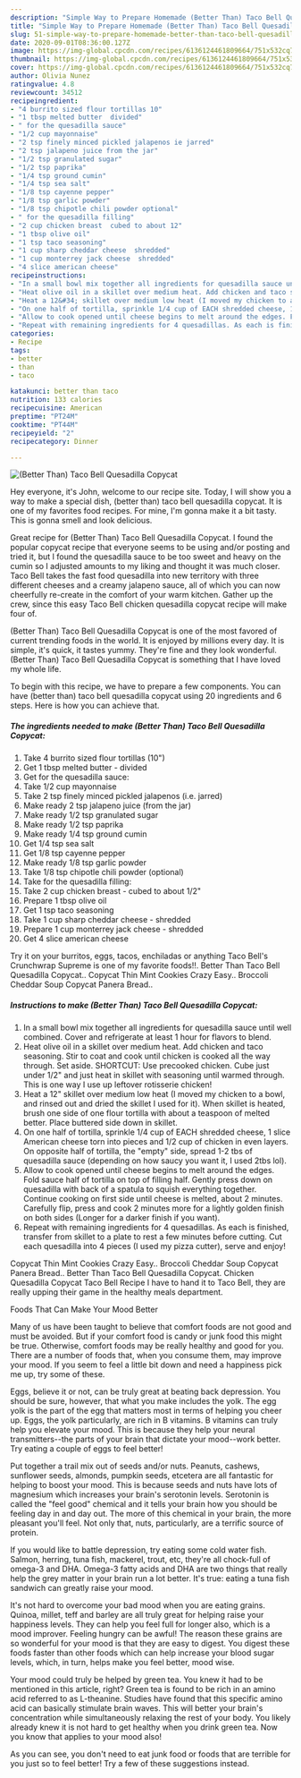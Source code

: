 ```yaml
---
description: "Simple Way to Prepare Homemade (Better Than) Taco Bell Quesadilla Copycat"
title: "Simple Way to Prepare Homemade (Better Than) Taco Bell Quesadilla Copycat"
slug: 51-simple-way-to-prepare-homemade-better-than-taco-bell-quesadilla-copycat
date: 2020-09-01T08:36:00.127Z
image: https://img-global.cpcdn.com/recipes/6136124461809664/751x532cq70/better-than-taco-bell-quesadilla-copycat-recipe-main-photo.jpg
thumbnail: https://img-global.cpcdn.com/recipes/6136124461809664/751x532cq70/better-than-taco-bell-quesadilla-copycat-recipe-main-photo.jpg
cover: https://img-global.cpcdn.com/recipes/6136124461809664/751x532cq70/better-than-taco-bell-quesadilla-copycat-recipe-main-photo.jpg
author: Olivia Nunez
ratingvalue: 4.8
reviewcount: 34512
recipeingredient:
- "4 burrito sized flour tortillas 10"
- "1 tbsp melted butter  divided"
- " for the quesadilla sauce"
- "1/2 cup mayonnaise"
- "2 tsp finely minced pickled jalapenos ie jarred"
- "2 tsp jalapeno juice from the jar"
- "1/2 tsp granulated sugar"
- "1/2 tsp paprika"
- "1/4 tsp ground cumin"
- "1/4 tsp sea salt"
- "1/8 tsp cayenne pepper"
- "1/8 tsp garlic powder"
- "1/8 tsp chipotle chili powder optional"
- " for the quesadilla filling"
- "2 cup chicken breast  cubed to about 12"
- "1 tbsp olive oil"
- "1 tsp taco seasoning"
- "1 cup sharp cheddar cheese  shredded"
- "1 cup monterrey jack cheese  shredded"
- "4 slice american cheese"
recipeinstructions:
- "In a small bowl mix together all ingredients for quesadilla sauce until well combined. Cover and refrigerate at least 1 hour for flavors to blend."
- "Heat olive oil in a skillet over medium heat. Add chicken and taco seasoning. Stir to coat and cook until chicken is cooked all the way through. Set aside. SHORTCUT: Use precooked chicken. Cube just under 1/2&#34; and just heat in skillet with seasoning until warmed through. This is one way I use up leftover rotisserie chicken!"
- "Heat a 12&#34; skillet over medium low heat (I moved my chicken to a bowl, and rinsed out and dried the skillet I used for it). When skillet is heated, brush one side of one flour tortilla with about a teaspoon of melted better. Place buttered side down in skillet."
- "On one half of tortilla, sprinkle 1/4 cup of EACH shredded cheese, 1 slice American cheese torn into pieces and 1/2 cup of chicken in even layers. On opposite half of tortilla, the &#34;empty&#34; side, spread 1-2 tbs of quesadilla sauce (depending on how saucy you want it, I used 2tbs lol)."
- "Allow to cook opened until cheese begins to melt around the edges. Fold sauce half of tortilla on top of filling half. Gently press down on quesadilla with back of a spatula to squish everything together. Continue cooking on first side until cheese is melted, about 2 minutes. Carefully flip, press and cook 2 minutes more for a lightly golden finish on both sides (Longer for a darker finish if you want)."
- "Repeat with remaining ingredients for 4 quesadillas. As each is finished, transfer from skillet to a plate to rest a few minutes before cutting. Cut each quesadilla into 4 pieces (I used my pizza cutter), serve and enjoy!"
categories:
- Recipe
tags:
- better
- than
- taco

katakunci: better than taco 
nutrition: 133 calories
recipecuisine: American
preptime: "PT24M"
cooktime: "PT44M"
recipeyield: "2"
recipecategory: Dinner

---
```



![(Better Than) Taco Bell Quesadilla Copycat](https://img-global.cpcdn.com/recipes/6136124461809664/751x532cq70/better-than-taco-bell-quesadilla-copycat-recipe-main-photo.jpg)

Hey everyone, it's John, welcome to our recipe site. Today, I will show you a way to make a special dish, (better than) taco bell quesadilla copycat. It is one of my favorites food recipes. For mine, I'm gonna make it a bit tasty. This is gonna smell and look delicious.

Great recipe for (Better Than) Taco Bell Quesadilla Copycat. I found the popular copycat recipe that everyone seems to be using and/or posting and tried it, but I found the quesadilla sauce to be too sweet and heavy on the cumin so I adjusted amounts to my liking and thought it was much closer. Taco Bell takes the fast food quesadilla into new territory with three different cheeses and a creamy jalapeno sauce, all of which you can now cheerfully re-create in the comfort of your warm kitchen. Gather up the crew, since this easy Taco Bell chicken quesadilla copycat recipe will make four of.

(Better Than) Taco Bell Quesadilla Copycat is one of the most favored of current trending foods in the world. It is enjoyed by millions every day. It is simple, it's quick, it tastes yummy. They're fine and they look wonderful. (Better Than) Taco Bell Quesadilla Copycat is something that I have loved my whole life.


To begin with this recipe, we have to prepare a few components. You can have (better than) taco bell quesadilla copycat using 20 ingredients and 6 steps. Here is how you can achieve that.

<!--inarticleads1-->

##### The ingredients needed to make (Better Than) Taco Bell Quesadilla Copycat:

1. Take 4 burrito sized flour tortillas (10&#34;)
1. Get 1 tbsp melted butter - divided
1. Get  for the quesadilla sauce:
1. Take 1/2 cup mayonnaise
1. Take 2 tsp finely minced pickled jalapenos (i.e. jarred)
1. Make ready 2 tsp jalapeno juice (from the jar)
1. Make ready 1/2 tsp granulated sugar
1. Make ready 1/2 tsp paprika
1. Make ready 1/4 tsp ground cumin
1. Get 1/4 tsp sea salt
1. Get 1/8 tsp cayenne pepper
1. Make ready 1/8 tsp garlic powder
1. Take 1/8 tsp chipotle chili powder (optional)
1. Take  for the quesadilla filling:
1. Take 2 cup chicken breast - cubed to about 1/2&#34;
1. Prepare 1 tbsp olive oil
1. Get 1 tsp taco seasoning
1. Take 1 cup sharp cheddar cheese - shredded
1. Prepare 1 cup monterrey jack cheese - shredded
1. Get 4 slice american cheese


Try it on your burritos, eggs, tacos, enchiladas or anything Taco Bell&#39;s Crunchwrap Supreme is one of my favorite foods!!. Better Than Taco Bell Quesadilla Copycat.. Copycat Thin Mint Cookies Crazy Easy.. Broccoli Cheddar Soup Copycat Panera Bread.. 

<!--inarticleads2-->

##### Instructions to make (Better Than) Taco Bell Quesadilla Copycat:

1. In a small bowl mix together all ingredients for quesadilla sauce until well combined. Cover and refrigerate at least 1 hour for flavors to blend.
1. Heat olive oil in a skillet over medium heat. Add chicken and taco seasoning. Stir to coat and cook until chicken is cooked all the way through. Set aside. SHORTCUT: Use precooked chicken. Cube just under 1/2&#34; and just heat in skillet with seasoning until warmed through. This is one way I use up leftover rotisserie chicken!
1. Heat a 12&#34; skillet over medium low heat (I moved my chicken to a bowl, and rinsed out and dried the skillet I used for it). When skillet is heated, brush one side of one flour tortilla with about a teaspoon of melted better. Place buttered side down in skillet.
1. On one half of tortilla, sprinkle 1/4 cup of EACH shredded cheese, 1 slice American cheese torn into pieces and 1/2 cup of chicken in even layers. On opposite half of tortilla, the &#34;empty&#34; side, spread 1-2 tbs of quesadilla sauce (depending on how saucy you want it, I used 2tbs lol).
1. Allow to cook opened until cheese begins to melt around the edges. Fold sauce half of tortilla on top of filling half. Gently press down on quesadilla with back of a spatula to squish everything together. Continue cooking on first side until cheese is melted, about 2 minutes. Carefully flip, press and cook 2 minutes more for a lightly golden finish on both sides (Longer for a darker finish if you want).
1. Repeat with remaining ingredients for 4 quesadillas. As each is finished, transfer from skillet to a plate to rest a few minutes before cutting. Cut each quesadilla into 4 pieces (I used my pizza cutter), serve and enjoy!


Copycat Thin Mint Cookies Crazy Easy.. Broccoli Cheddar Soup Copycat Panera Bread.. Better Than Taco Bell Quesadilla Copycat. Chicken Quesadilla Copycat Taco Bell Recipe I have to hand it to Taco Bell, they are really upping their game in the healthy meals department. 

Foods That Can Make Your Mood Better


Many of us have been taught to believe that comfort foods are not good and must be avoided. But if your comfort food is candy or junk food this might be true. Otherwise, comfort foods may be really healthy and good for you. There are a number of foods that, when you consume them, may improve your mood. If you seem to feel a little bit down and need a happiness pick me up, try some of these.

Eggs, believe it or not, can be truly great at beating back depression. You should be sure, however, that what you make includes the yolk. The egg yolk is the part of the egg that matters most in terms of helping you cheer up. Eggs, the yolk particularly, are rich in B vitamins. B vitamins can truly help you elevate your mood. This is because they help your neural transmitters--the parts of your brain that dictate your mood--work better. Try eating a couple of eggs to feel better!

Put together a trail mix out of seeds and/or nuts. Peanuts, cashews, sunflower seeds, almonds, pumpkin seeds, etcetera are all fantastic for helping to boost your mood. This is because seeds and nuts have lots of magnesium which increases your brain's serotonin levels. Serotonin is called the "feel good" chemical and it tells your brain how you should be feeling day in and day out. The more of this chemical in your brain, the more pleasant you'll feel. Not only that, nuts, particularly, are a terrific source of protein.

If you would like to battle depression, try eating some cold water fish. Salmon, herring, tuna fish, mackerel, trout, etc, they're all chock-full of omega-3 and DHA. Omega-3 fatty acids and DHA are two things that really help the grey matter in your brain run a lot better. It's true: eating a tuna fish sandwich can greatly raise your mood. 

It's not hard to overcome your bad mood when you are eating grains. Quinoa, millet, teff and barley are all truly great for helping raise your happiness levels. They can help you feel full for longer also, which is a mood improver. Feeling hungry can be awful! The reason these grains are so wonderful for your mood is that they are easy to digest. You digest these foods faster than other foods which can help increase your blood sugar levels, which, in turn, helps make you feel better, mood wise.

Your mood could truly be helped by green tea. You knew it had to be mentioned in this article, right? Green tea is found to be rich in an amino acid referred to as L-theanine. Studies have found that this specific amino acid can basically stimulate brain waves. This will better your brain's concentration while simultaneously relaxing the rest of your body. You likely already knew it is not hard to get healthy when you drink green tea. Now you know that applies to your mood also!

As you can see, you don't need to eat junk food or foods that are terrible for you just so to feel better! Try  a few  of  these  suggestions  instead.


